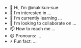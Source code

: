- 👋 Hi, I’m @makikun-sue
- 👀 I’m interested in ...
- 🌱 I’m currently learning ...
- 💞️ I’m looking to collaborate on ...
- 📫 How to reach me ...
- 😄 Pronouns: ...
- ⚡ Fun fact: ...

<!---
makikun-sue/makikun-sue is a ✨ special ✨ repository because its `README.md` (this file) appears on your GitHub profile.
You can click the Preview link to take a look at your changes.
--->

